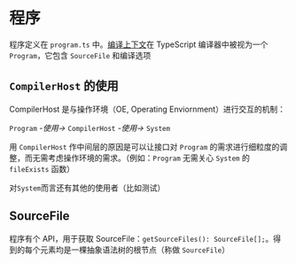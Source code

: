 # 程序

程序定义在 `program.ts` 中。[编译上下文](../project/compilationContext.md)在 TypeScript 编译器中被视为一个 `Program`，它包含 `SourceFile` 和编译选项

## `CompilerHost` 的使用

CompilerHost 是与操作环境（OE, Operating Enviornment）进行交互的机制：

`Program` _-使用->_ `CompilerHost` _-使用->_ `System`

用 `CompilerHost` 作中间层的原因是可以让接口对 `Program` 的需求进行细粒度的调整，而无需考虑操作环境的需求。（例如：`Program` 无需关心 `System` 的 `fileExists` 函数）

对`System`而言还有其他的使用者（比如测试）

## SourceFile

程序有个 API，用于获取 SourceFile：`getSourceFiles(): SourceFile[];`。得到的每个元素均是一棵抽象语法树的根节点（称做 `SourceFile`）
